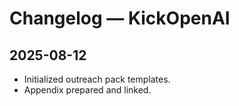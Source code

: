 <!-- status: stub; target: 150+ words -->
<!-- status: stub; target: 150+ words -->
<!-- status: stub; target: 150+ words -->
<!-- status: stub; target: 150+ words -->
<!-- status: stub; target: 150+ words -->
# Changelog — KickOpenAI
## 2025-08-12
- Initialized outreach pack templates.
- Appendix prepared and linked.






